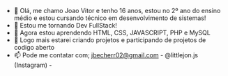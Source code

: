 - 👋 Olá, me chamo Joao Vitor e tenho 16 anos, estou no 2º ano do ensino médio e estou cursando técnico em desenvolvimento de sistemas!
- 🚀 Estou me tornando Dev FullStack!
- 🌱 Agora estou aprendendo HTML, CSS, JAVASCRIPT, PHP e MySQL
- 📁 Logo mais estarei criando projetos e participando de projetos de codigo aberto
- 📫 Pode me contatar com; jbecherr02@gmail.com - @littlejon.js (Instagram) - 

<!---
jbecher002/jbecher002 is a ✨ special ✨ repository because its `README.md` (this file) appears on your GitHub profile.
You can click the Preview link to take a look at your changes.
--->
